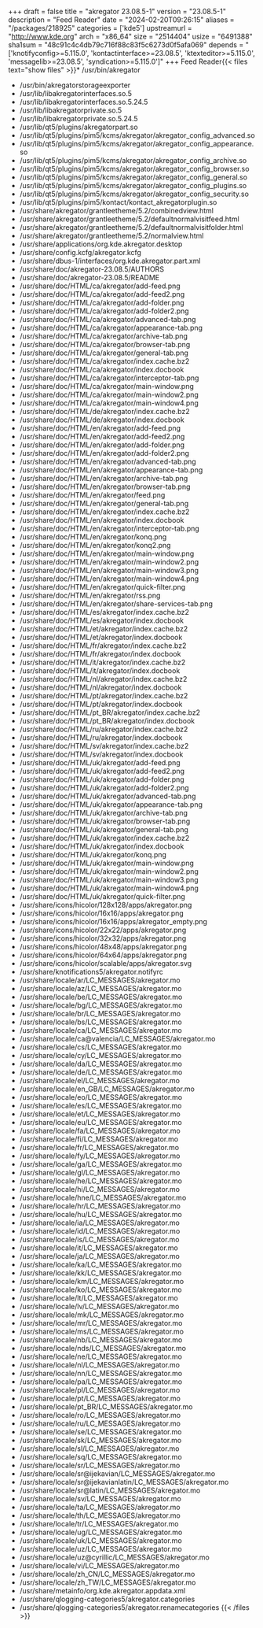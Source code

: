 +++
draft = false
title = "akregator 23.08.5-1"
version = "23.08.5-1"
description = "Feed Reader"
date = "2024-02-20T09:26:15"
aliases = "/packages/218925"
categories = ['kde5']
upstreamurl = "http://www.kde.org"
arch = "x86_64"
size = "2514404"
usize = "6491388"
sha1sum = "48c91c4c4db79c716f88c83f5c6273d0f5afa069"
depends = "['knotifyconfig>=5.115.0', 'kontactinterface>=23.08.5', 'ktexteditor>=5.115.0', 'messagelib>=23.08.5', 'syndication>=5.115.0']"
+++
Feed Reader{{< files text="show files" >}}* /usr/bin/akregator
* /usr/bin/akregatorstorageexporter
* /usr/lib/libakregatorinterfaces.so.5
* /usr/lib/libakregatorinterfaces.so.5.24.5
* /usr/lib/libakregatorprivate.so.5
* /usr/lib/libakregatorprivate.so.5.24.5
* /usr/lib/qt5/plugins/akregatorpart.so
* /usr/lib/qt5/plugins/pim5/kcms/akregator/akregator_config_advanced.so
* /usr/lib/qt5/plugins/pim5/kcms/akregator/akregator_config_appearance.so
* /usr/lib/qt5/plugins/pim5/kcms/akregator/akregator_config_archive.so
* /usr/lib/qt5/plugins/pim5/kcms/akregator/akregator_config_browser.so
* /usr/lib/qt5/plugins/pim5/kcms/akregator/akregator_config_general.so
* /usr/lib/qt5/plugins/pim5/kcms/akregator/akregator_config_plugins.so
* /usr/lib/qt5/plugins/pim5/kcms/akregator/akregator_config_security.so
* /usr/lib/qt5/plugins/pim5/kontact/kontact_akregatorplugin.so
* /usr/share/akregator/grantleetheme/5.2/combinedview.html
* /usr/share/akregator/grantleetheme/5.2/defaultnormalvisitfeed.html
* /usr/share/akregator/grantleetheme/5.2/defaultnormalvisitfolder.html
* /usr/share/akregator/grantleetheme/5.2/normalview.html
* /usr/share/applications/org.kde.akregator.desktop
* /usr/share/config.kcfg/akregator.kcfg
* /usr/share/dbus-1/interfaces/org.kde.akregator.part.xml
* /usr/share/doc/akregator-23.08.5/AUTHORS
* /usr/share/doc/akregator-23.08.5/README
* /usr/share/doc/HTML/ca/akregator/add-feed.png
* /usr/share/doc/HTML/ca/akregator/add-feed2.png
* /usr/share/doc/HTML/ca/akregator/add-folder.png
* /usr/share/doc/HTML/ca/akregator/add-folder2.png
* /usr/share/doc/HTML/ca/akregator/advanced-tab.png
* /usr/share/doc/HTML/ca/akregator/appearance-tab.png
* /usr/share/doc/HTML/ca/akregator/archive-tab.png
* /usr/share/doc/HTML/ca/akregator/browser-tab.png
* /usr/share/doc/HTML/ca/akregator/general-tab.png
* /usr/share/doc/HTML/ca/akregator/index.cache.bz2
* /usr/share/doc/HTML/ca/akregator/index.docbook
* /usr/share/doc/HTML/ca/akregator/interceptor-tab.png
* /usr/share/doc/HTML/ca/akregator/main-window.png
* /usr/share/doc/HTML/ca/akregator/main-window2.png
* /usr/share/doc/HTML/ca/akregator/main-window4.png
* /usr/share/doc/HTML/de/akregator/index.cache.bz2
* /usr/share/doc/HTML/de/akregator/index.docbook
* /usr/share/doc/HTML/en/akregator/add-feed.png
* /usr/share/doc/HTML/en/akregator/add-feed2.png
* /usr/share/doc/HTML/en/akregator/add-folder.png
* /usr/share/doc/HTML/en/akregator/add-folder2.png
* /usr/share/doc/HTML/en/akregator/advanced-tab.png
* /usr/share/doc/HTML/en/akregator/appearance-tab.png
* /usr/share/doc/HTML/en/akregator/archive-tab.png
* /usr/share/doc/HTML/en/akregator/browser-tab.png
* /usr/share/doc/HTML/en/akregator/feed.png
* /usr/share/doc/HTML/en/akregator/general-tab.png
* /usr/share/doc/HTML/en/akregator/index.cache.bz2
* /usr/share/doc/HTML/en/akregator/index.docbook
* /usr/share/doc/HTML/en/akregator/interceptor-tab.png
* /usr/share/doc/HTML/en/akregator/konq.png
* /usr/share/doc/HTML/en/akregator/konq2.png
* /usr/share/doc/HTML/en/akregator/main-window.png
* /usr/share/doc/HTML/en/akregator/main-window2.png
* /usr/share/doc/HTML/en/akregator/main-window3.png
* /usr/share/doc/HTML/en/akregator/main-window4.png
* /usr/share/doc/HTML/en/akregator/quick-filter.png
* /usr/share/doc/HTML/en/akregator/rss.png
* /usr/share/doc/HTML/en/akregator/share-services-tab.png
* /usr/share/doc/HTML/es/akregator/index.cache.bz2
* /usr/share/doc/HTML/es/akregator/index.docbook
* /usr/share/doc/HTML/et/akregator/index.cache.bz2
* /usr/share/doc/HTML/et/akregator/index.docbook
* /usr/share/doc/HTML/fr/akregator/index.cache.bz2
* /usr/share/doc/HTML/fr/akregator/index.docbook
* /usr/share/doc/HTML/it/akregator/index.cache.bz2
* /usr/share/doc/HTML/it/akregator/index.docbook
* /usr/share/doc/HTML/nl/akregator/index.cache.bz2
* /usr/share/doc/HTML/nl/akregator/index.docbook
* /usr/share/doc/HTML/pt/akregator/index.cache.bz2
* /usr/share/doc/HTML/pt/akregator/index.docbook
* /usr/share/doc/HTML/pt_BR/akregator/index.cache.bz2
* /usr/share/doc/HTML/pt_BR/akregator/index.docbook
* /usr/share/doc/HTML/ru/akregator/index.cache.bz2
* /usr/share/doc/HTML/ru/akregator/index.docbook
* /usr/share/doc/HTML/sv/akregator/index.cache.bz2
* /usr/share/doc/HTML/sv/akregator/index.docbook
* /usr/share/doc/HTML/uk/akregator/add-feed.png
* /usr/share/doc/HTML/uk/akregator/add-feed2.png
* /usr/share/doc/HTML/uk/akregator/add-folder.png
* /usr/share/doc/HTML/uk/akregator/add-folder2.png
* /usr/share/doc/HTML/uk/akregator/advanced-tab.png
* /usr/share/doc/HTML/uk/akregator/appearance-tab.png
* /usr/share/doc/HTML/uk/akregator/archive-tab.png
* /usr/share/doc/HTML/uk/akregator/browser-tab.png
* /usr/share/doc/HTML/uk/akregator/general-tab.png
* /usr/share/doc/HTML/uk/akregator/index.cache.bz2
* /usr/share/doc/HTML/uk/akregator/index.docbook
* /usr/share/doc/HTML/uk/akregator/konq.png
* /usr/share/doc/HTML/uk/akregator/main-window.png
* /usr/share/doc/HTML/uk/akregator/main-window2.png
* /usr/share/doc/HTML/uk/akregator/main-window3.png
* /usr/share/doc/HTML/uk/akregator/main-window4.png
* /usr/share/doc/HTML/uk/akregator/quick-filter.png
* /usr/share/icons/hicolor/128x128/apps/akregator.png
* /usr/share/icons/hicolor/16x16/apps/akregator.png
* /usr/share/icons/hicolor/16x16/apps/akregator_empty.png
* /usr/share/icons/hicolor/22x22/apps/akregator.png
* /usr/share/icons/hicolor/32x32/apps/akregator.png
* /usr/share/icons/hicolor/48x48/apps/akregator.png
* /usr/share/icons/hicolor/64x64/apps/akregator.png
* /usr/share/icons/hicolor/scalable/apps/akregator.svg
* /usr/share/knotifications5/akregator.notifyrc
* /usr/share/locale/ar/LC_MESSAGES/akregator.mo
* /usr/share/locale/az/LC_MESSAGES/akregator.mo
* /usr/share/locale/be/LC_MESSAGES/akregator.mo
* /usr/share/locale/bg/LC_MESSAGES/akregator.mo
* /usr/share/locale/br/LC_MESSAGES/akregator.mo
* /usr/share/locale/bs/LC_MESSAGES/akregator.mo
* /usr/share/locale/ca/LC_MESSAGES/akregator.mo
* /usr/share/locale/ca@valencia/LC_MESSAGES/akregator.mo
* /usr/share/locale/cs/LC_MESSAGES/akregator.mo
* /usr/share/locale/cy/LC_MESSAGES/akregator.mo
* /usr/share/locale/da/LC_MESSAGES/akregator.mo
* /usr/share/locale/de/LC_MESSAGES/akregator.mo
* /usr/share/locale/el/LC_MESSAGES/akregator.mo
* /usr/share/locale/en_GB/LC_MESSAGES/akregator.mo
* /usr/share/locale/eo/LC_MESSAGES/akregator.mo
* /usr/share/locale/es/LC_MESSAGES/akregator.mo
* /usr/share/locale/et/LC_MESSAGES/akregator.mo
* /usr/share/locale/eu/LC_MESSAGES/akregator.mo
* /usr/share/locale/fa/LC_MESSAGES/akregator.mo
* /usr/share/locale/fi/LC_MESSAGES/akregator.mo
* /usr/share/locale/fr/LC_MESSAGES/akregator.mo
* /usr/share/locale/fy/LC_MESSAGES/akregator.mo
* /usr/share/locale/ga/LC_MESSAGES/akregator.mo
* /usr/share/locale/gl/LC_MESSAGES/akregator.mo
* /usr/share/locale/he/LC_MESSAGES/akregator.mo
* /usr/share/locale/hi/LC_MESSAGES/akregator.mo
* /usr/share/locale/hne/LC_MESSAGES/akregator.mo
* /usr/share/locale/hr/LC_MESSAGES/akregator.mo
* /usr/share/locale/hu/LC_MESSAGES/akregator.mo
* /usr/share/locale/ia/LC_MESSAGES/akregator.mo
* /usr/share/locale/id/LC_MESSAGES/akregator.mo
* /usr/share/locale/is/LC_MESSAGES/akregator.mo
* /usr/share/locale/it/LC_MESSAGES/akregator.mo
* /usr/share/locale/ja/LC_MESSAGES/akregator.mo
* /usr/share/locale/ka/LC_MESSAGES/akregator.mo
* /usr/share/locale/kk/LC_MESSAGES/akregator.mo
* /usr/share/locale/km/LC_MESSAGES/akregator.mo
* /usr/share/locale/ko/LC_MESSAGES/akregator.mo
* /usr/share/locale/lt/LC_MESSAGES/akregator.mo
* /usr/share/locale/lv/LC_MESSAGES/akregator.mo
* /usr/share/locale/mk/LC_MESSAGES/akregator.mo
* /usr/share/locale/mr/LC_MESSAGES/akregator.mo
* /usr/share/locale/ms/LC_MESSAGES/akregator.mo
* /usr/share/locale/nb/LC_MESSAGES/akregator.mo
* /usr/share/locale/nds/LC_MESSAGES/akregator.mo
* /usr/share/locale/ne/LC_MESSAGES/akregator.mo
* /usr/share/locale/nl/LC_MESSAGES/akregator.mo
* /usr/share/locale/nn/LC_MESSAGES/akregator.mo
* /usr/share/locale/pa/LC_MESSAGES/akregator.mo
* /usr/share/locale/pl/LC_MESSAGES/akregator.mo
* /usr/share/locale/pt/LC_MESSAGES/akregator.mo
* /usr/share/locale/pt_BR/LC_MESSAGES/akregator.mo
* /usr/share/locale/ro/LC_MESSAGES/akregator.mo
* /usr/share/locale/ru/LC_MESSAGES/akregator.mo
* /usr/share/locale/se/LC_MESSAGES/akregator.mo
* /usr/share/locale/sk/LC_MESSAGES/akregator.mo
* /usr/share/locale/sl/LC_MESSAGES/akregator.mo
* /usr/share/locale/sq/LC_MESSAGES/akregator.mo
* /usr/share/locale/sr/LC_MESSAGES/akregator.mo
* /usr/share/locale/sr@ijekavian/LC_MESSAGES/akregator.mo
* /usr/share/locale/sr@ijekavianlatin/LC_MESSAGES/akregator.mo
* /usr/share/locale/sr@latin/LC_MESSAGES/akregator.mo
* /usr/share/locale/sv/LC_MESSAGES/akregator.mo
* /usr/share/locale/ta/LC_MESSAGES/akregator.mo
* /usr/share/locale/th/LC_MESSAGES/akregator.mo
* /usr/share/locale/tr/LC_MESSAGES/akregator.mo
* /usr/share/locale/ug/LC_MESSAGES/akregator.mo
* /usr/share/locale/uk/LC_MESSAGES/akregator.mo
* /usr/share/locale/uz/LC_MESSAGES/akregator.mo
* /usr/share/locale/uz@cyrillic/LC_MESSAGES/akregator.mo
* /usr/share/locale/vi/LC_MESSAGES/akregator.mo
* /usr/share/locale/zh_CN/LC_MESSAGES/akregator.mo
* /usr/share/locale/zh_TW/LC_MESSAGES/akregator.mo
* /usr/share/metainfo/org.kde.akregator.appdata.xml
* /usr/share/qlogging-categories5/akregator.categories
* /usr/share/qlogging-categories5/akregator.renamecategories
{{< /files >}}